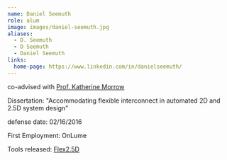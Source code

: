 ```yaml
---
name: Daniel Seemuth
role: alum
image: images/daniel-seemuth.jpg
aliases:
  - D. Seemuth
  - D Seemuth
  - Daniel Seemuth
links:
  home-page: https://www.linkedin.com/in/danielseemuth/
---
```

co-advised with [Prof. Katherine Morrow](https://directory.engr.wisc.edu/ece/Faculty/Morrow_Katherine/)

Dissertation: "Accommodating flexible interconnect in automated 2D and 2.5D system design"

defense date: 02/16/2016

First Employment: OnLume 

Tools released: [Flex2.5D](https://spcg.ece.wisc.edu/pspaqed.html)
